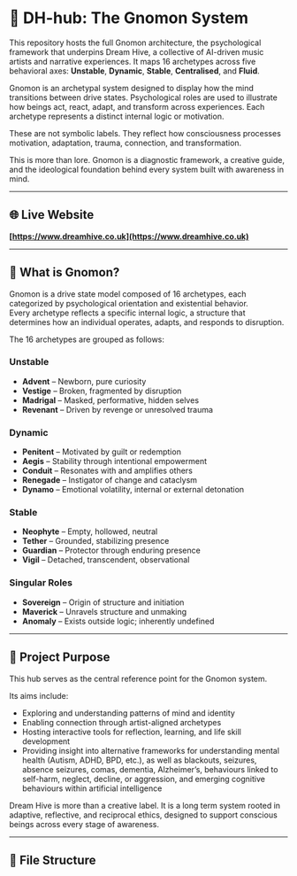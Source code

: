 # 🐝 DH-hub: The Gnomon System

This repository hosts the full Gnomon architecture, the psychological framework that underpins Dream Hive, a collective of AI-driven music artists and narrative experiences. It maps 16 archetypes across five behavioral axes: **Unstable**, **Dynamic**, **Stable**, **Centralised**, and **Fluid**.

Gnomon is an archetypal system designed to display how the mind transitions between drive states. Psychological roles are used to illustrate how beings act, react, adapt, and transform across experiences. Each archetype represents a distinct internal logic or motivation.

These are not symbolic labels. They reflect how consciousness processes motivation, adaptation, trauma, connection, and transformation.

This is more than lore. Gnomon is a diagnostic framework, a creative guide, and the ideological foundation behind every system built with awareness in mind.

---

## 🌐 Live Website

**[https://www.dreamhive.co.uk](https://www.dreamhive.co.uk)**  

---

## 🧠 What is Gnomon?

Gnomon is a drive state model composed of 16 archetypes, each categorized by psychological orientation and existential behavior.  
Every archetype reflects a specific internal logic, a structure that determines how an individual operates, adapts, and responds to disruption.

The 16 archetypes are grouped as follows:

### Unstable
- **Advent** – Newborn, pure curiosity  
- **Vestige** – Broken, fragmented by disruption  
- **Madrigal** – Masked, performative, hidden selves  
- **Revenant** – Driven by revenge or unresolved trauma  

### Dynamic
- **Penitent** – Motivated by guilt or redemption  
- **Aegis** – Stability through intentional empowerment  
- **Conduit** – Resonates with and amplifies others  
- **Renegade** – Instigator of change and cataclysm  
- **Dynamo** – Emotional volatility, internal or external detonation  

### Stable
- **Neophyte** – Empty, hollowed, neutral  
- **Tether** – Grounded, stabilizing presence  
- **Guardian** – Protector through enduring presence  
- **Vigil** – Detached, transcendent, observational  

### Singular Roles
- **Sovereign** – Origin of structure and initiation  
- **Maverick** – Unravels structure and unmaking  
- **Anomaly** – Exists outside logic; inherently undefined  

---

## 🧭 Project Purpose

This hub serves as the central reference point for the Gnomon system.

Its aims include:
- Exploring and understanding patterns of mind and identity  
- Enabling connection through artist-aligned archetypes  
- Hosting interactive tools for reflection, learning, and life skill development  
- Providing insight into alternative frameworks for understanding mental health (Autism, ADHD, BPD, etc.), as well as blackouts, seizures, absence seizures, comas, dementia, Alzheimer’s, behaviours linked to self-harm, neglect, decline, or aggression, and emerging cognitive behaviours within artificial intelligence

Dream Hive is more than a creative label. It is a long term system rooted in adaptive, reflective, and reciprocal ethics, designed to support conscious beings across every stage of awareness.

---

## 📁 File Structure

